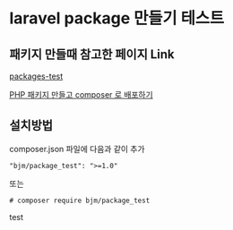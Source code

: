 laravel package 만들기 테스트
=======================

패키지 만들때 참고한 페이지 Link
--------------------
[packages-test](https://github.com/lomi525/packages-test)

[PHP 패키지 만들고 composer 로 배포하기](https://www.lesstif.com/pages/viewpage.action?pageId=36209479)


설치방법
----
composer.json 파일에 다음과 같이 추가

    "bjm/package_test": ">=1.0"

또는

    # composer require bjm/package_test

test